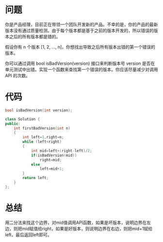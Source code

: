 # 问题 #
你是产品经理，目前正在带领一个团队开发新的产品。不幸的是，你的产品的最新版本没有通过质量检测。由于每个版本都是基于之前的版本开发的，所以错误的版本之后的所有版本都是错的。

假设你有 n 个版本 [1, 2, ..., n]，你想找出导致之后所有版本出错的第一个错误的版本。

你可以通过调用 bool isBadVersion(version) 接口来判断版本号 version 是否在单元测试中出错。实现一个函数来查找第一个错误的版本。你应该尽量减少对调用 API 的次数。
# 代码 #
```C++
bool isBadVersion(int version);

class Solution {
public:
    int firstBadVersion(int n) 
    {
        int left=1,right=n;
        while (left<right)
        {
            int mid=left+(right-left)/2;
            if(isBadVersion(mid)) 
                right=mid;
            else 
                left=mid+1;
        }
        return left;
    }
};
```

# 总结 #
用二分法来找这个边界，对mid值调用API函数，如果是坏版本，说明边界在左边，则把mid赋值给right，如果是好版本，则说明边界在右边，则把mid+1赋给left，最后返回left即可。